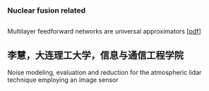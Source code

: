 ### Nuclear fusion related

## 

Multilayer feedforward networks are universal approximators
[[pdf](https://www.cs.cmu.edu/~bhiksha/courses/deeplearning/Fall.2016/notes/Sonia_Hornik.pdf)]


## 李慧，大连理工大学，信息与通信工程学院
Noise modeling, evaluation and reduction for the atmospheric lidar technique employing an image sensor
